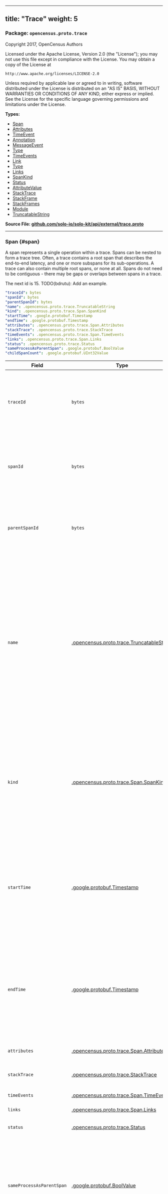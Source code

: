 
---
title: "Trace"
weight: 5
---

<!-- Code generated by solo-kit. DO NOT EDIT. -->


### Package: `opencensus.proto.trace`  
Copyright 2017, OpenCensus Authors

Licensed under the Apache License, Version 2.0 (the "License");
you may not use this file except in compliance with the License.
You may obtain a copy of the License at

    http://www.apache.org/licenses/LICENSE-2.0

Unless required by applicable law or agreed to in writing, software
distributed under the License is distributed on an "AS IS" BASIS,
WITHOUT WARRANTIES OR CONDITIONS OF ANY KIND, either express or implied.
See the License for the specific language governing permissions and
limitations under the License.


 
**Types:**


- [Span](#span)
- [Attributes](#attributes)
- [TimeEvent](#timeevent)
- [Annotation](#annotation-1)
- [MessageEvent](#messageevent)
- [Type](#type-14)
- [TimeEvents](#timeevents)
- [Link](#link)
- [Type](#type-15)
- [Links](#links)
- [SpanKind](#spankind)
- [Status](#status-4)
- [AttributeValue](#attributevalue)
- [StackTrace](#stacktrace)
- [StackFrame](#stackframe)
- [StackFrames](#stackframes)
- [Module](#module)
- [TruncatableString](#truncatablestring)
  



**Source File: [github.com/solo-io/solo-kit/api/external/trace.proto](https://github.com/solo-io/solo-kit/blob/main/api/external/trace.proto)**





---
### Span {#span}

 
A span represents a single operation within a trace. Spans can be
nested to form a trace tree. Often, a trace contains a root span
that describes the end-to-end latency, and one or more subspans for
its sub-operations. A trace can also contain multiple root spans,
or none at all. Spans do not need to be contiguous - there may be
gaps or overlaps between spans in a trace.

The next id is 15.
TODO(bdrutu): Add an example.

```yaml
"traceId": bytes
"spanId": bytes
"parentSpanId": bytes
"name": .opencensus.proto.trace.TruncatableString
"kind": .opencensus.proto.trace.Span.SpanKind
"startTime": .google.protobuf.Timestamp
"endTime": .google.protobuf.Timestamp
"attributes": .opencensus.proto.trace.Span.Attributes
"stackTrace": .opencensus.proto.trace.StackTrace
"timeEvents": .opencensus.proto.trace.Span.TimeEvents
"links": .opencensus.proto.trace.Span.Links
"status": .opencensus.proto.trace.Status
"sameProcessAsParentSpan": .google.protobuf.BoolValue
"childSpanCount": .google.protobuf.UInt32Value

```

| Field | Type | Description |
| ----- | ---- | ----------- | 
| `traceId` | `bytes` | A unique identifier for a trace. All spans from the same trace share the same `trace_id`. The ID is a 16-byte array. This field is required. |
| `spanId` | `bytes` | A unique identifier for a span within a trace, assigned when the span is created. The ID is an 8-byte array. This field is required. |
| `parentSpanId` | `bytes` | The `span_id` of this span's parent span. If this is a root span, then this field must be empty. The ID is an 8-byte array. |
| `name` | [.opencensus.proto.trace.TruncatableString](../trace.proto.sk/#truncatablestring) | A description of the span's operation. For example, the name can be a qualified method name or a file name and a line number where the operation is called. A best practice is to use the same display name at the same call point in an application. This makes it easier to correlate spans in different traces. This field is required. |
| `kind` | [.opencensus.proto.trace.Span.SpanKind](../trace.proto.sk/#spankind) | Distinguishes between spans generated in a particular context. For example, two spans with the same name may be distinguished using `CLIENT` and `SERVER` to identify queueing latency associated with the span. |
| `startTime` | [.google.protobuf.Timestamp](https://developers.google.com/protocol-buffers/docs/reference/csharp/class/google/protobuf/well-known-types/timestamp) | The start time of the span. On the client side, this is the time kept by the local machine where the span execution starts. On the server side, this is the time when the server's application handler starts running. |
| `endTime` | [.google.protobuf.Timestamp](https://developers.google.com/protocol-buffers/docs/reference/csharp/class/google/protobuf/well-known-types/timestamp) | The end time of the span. On the client side, this is the time kept by the local machine where the span execution ends. On the server side, this is the time when the server application handler stops running. |
| `attributes` | [.opencensus.proto.trace.Span.Attributes](../trace.proto.sk/#attributes) | A set of attributes on the span. |
| `stackTrace` | [.opencensus.proto.trace.StackTrace](../trace.proto.sk/#stacktrace) | A stack trace captured at the start of the span. |
| `timeEvents` | [.opencensus.proto.trace.Span.TimeEvents](../trace.proto.sk/#timeevents) | The included time events. |
| `links` | [.opencensus.proto.trace.Span.Links](../trace.proto.sk/#links) | The inclued links. |
| `status` | [.opencensus.proto.trace.Status](../trace.proto.sk/#status) | An optional final status for this span. |
| `sameProcessAsParentSpan` | [.google.protobuf.BoolValue](https://developers.google.com/protocol-buffers/docs/reference/csharp/class/google/protobuf/well-known-types/bool-value) | A highly recommended but not required flag that identifies when a trace crosses a process boundary. True when the parent_span belongs to the same process as the current span. |
| `childSpanCount` | [.google.protobuf.UInt32Value](https://developers.google.com/protocol-buffers/docs/reference/csharp/class/google/protobuf/well-known-types/u-int-32-value) | An optional number of child spans that were generated while this span was active. If set, allows an implementation to detect missing child spans. |




---
### Attributes {#attributes}

 
A set of attributes, each with a key and a value.

```yaml
"attributeMap": map<string, .opencensus.proto.trace.AttributeValue>
"droppedAttributesCount": int

```

| Field | Type | Description |
| ----- | ---- | ----------- | 
| `attributeMap` | `map<string, .opencensus.proto.trace.AttributeValue>` | The set of attributes. The value can be a string, an integer, or the Boolean values `true` and `false`. For example: "/instance_id": "my-instance" "/http/user_agent": "" "/http/server_latency": 300 "abc.com/myattribute": true. |
| `droppedAttributesCount` | `int` | The number of attributes that were discarded. Attributes can be discarded because their keys are too long or because there are too many attributes. If this value is 0, then no attributes were dropped. |




---
### TimeEvent {#timeevent}

 
A time-stamped annotation or message event in the Span.

```yaml
"time": .google.protobuf.Timestamp
"annotation": .opencensus.proto.trace.Span.TimeEvent.Annotation
"messageEvent": .opencensus.proto.trace.Span.TimeEvent.MessageEvent

```

| Field | Type | Description |
| ----- | ---- | ----------- | 
| `time` | [.google.protobuf.Timestamp](https://developers.google.com/protocol-buffers/docs/reference/csharp/class/google/protobuf/well-known-types/timestamp) | The time the event occurred. |
| `annotation` | [.opencensus.proto.trace.Span.TimeEvent.Annotation](../trace.proto.sk/#annotation) | A text annotation with a set of attributes. Only one of `annotation` or `messageEvent` can be set. |
| `messageEvent` | [.opencensus.proto.trace.Span.TimeEvent.MessageEvent](../trace.proto.sk/#messageevent) | An event describing a message sent/received between Spans. Only one of `messageEvent` or `annotation` can be set. |




---
### Annotation {#annotation-1}

 
A text annotation with a set of attributes.

```yaml
"description": .opencensus.proto.trace.TruncatableString
"attributes": .opencensus.proto.trace.Span.Attributes

```

| Field | Type | Description |
| ----- | ---- | ----------- | 
| `description` | [.opencensus.proto.trace.TruncatableString](../trace.proto.sk/#truncatablestring) | A user-supplied message describing the event. |
| `attributes` | [.opencensus.proto.trace.Span.Attributes](../trace.proto.sk/#attributes) | A set of attributes on the annotation. |




---
### MessageEvent {#messageevent}

 
An event describing a message sent/received between Spans.

```yaml
"type": .opencensus.proto.trace.Span.TimeEvent.MessageEvent.Type
"id": int
"uncompressedSize": int
"compressedSize": int

```

| Field | Type | Description |
| ----- | ---- | ----------- | 
| `type` | [.opencensus.proto.trace.Span.TimeEvent.MessageEvent.Type](../trace.proto.sk/#type) | The type of MessageEvent. Indicates whether the message was sent or received. |
| `id` | `int` | An identifier for the MessageEvent's message that can be used to match SENT and RECEIVED MessageEvents. For example, this field could represent a sequence ID for a streaming RPC. It is recommended to be unique within a Span. |
| `uncompressedSize` | `int` | The number of uncompressed bytes sent or received. |
| `compressedSize` | `int` | The number of compressed bytes sent or received. If zero, assumed to be the same size as uncompressed. |




---
### Type {#type-14}

 
Indicates whether the message was sent or received.

| Name | Description |
| ----- | ----------- | 
| `TYPE_UNSPECIFIED` | Unknown event type. |
| `SENT` | Indicates a sent message. |
| `RECEIVED` | Indicates a received message. |




---
### TimeEvents {#timeevents}

 
A collection of `TimeEvent`s. A `TimeEvent` is a time-stamped annotation
on the span, consisting of either user-supplied key-value pairs, or
details of a message sent/received between Spans.

```yaml
"timeEvent": []opencensus.proto.trace.Span.TimeEvent
"droppedAnnotationsCount": int
"droppedMessageEventsCount": int

```

| Field | Type | Description |
| ----- | ---- | ----------- | 
| `timeEvent` | [[]opencensus.proto.trace.Span.TimeEvent](../trace.proto.sk/#timeevent) | A collection of `TimeEvent`s. |
| `droppedAnnotationsCount` | `int` | The number of dropped annotations in all the included time events. If the value is 0, then no annotations were dropped. |
| `droppedMessageEventsCount` | `int` | The number of dropped message events in all the included time events. If the value is 0, then no message events were dropped. |




---
### Link {#link}

 
A pointer from the current span to another span in the same trace or in a
different trace. For example, this can be used in batching operations,
where a single batch handler processes multiple requests from different
traces or when the handler receives a request from a different project.

```yaml
"traceId": bytes
"spanId": bytes
"type": .opencensus.proto.trace.Span.Link.Type
"attributes": .opencensus.proto.trace.Span.Attributes

```

| Field | Type | Description |
| ----- | ---- | ----------- | 
| `traceId` | `bytes` | A unique identifier for a trace. All spans from the same trace share the same `trace_id`. The ID is a 16-byte array. |
| `spanId` | `bytes` | A unique identifier for a span within a trace, assigned when the span is created. The ID is an 8-byte array. |
| `type` | [.opencensus.proto.trace.Span.Link.Type](../trace.proto.sk/#type) | The relationship of the current span relative to the linked span. |
| `attributes` | [.opencensus.proto.trace.Span.Attributes](../trace.proto.sk/#attributes) | A set of attributes on the link. |




---
### Type {#type-15}

 
The relationship of the current span relative to the linked span: child,
parent, or unspecified.

| Name | Description |
| ----- | ----------- | 
| `TYPE_UNSPECIFIED` | The relationship of the two spans is unknown, or known but other than parent-child. |
| `CHILD_LINKED_SPAN` | The linked span is a child of the current span. |
| `PARENT_LINKED_SPAN` | The linked span is a parent of the current span. |




---
### Links {#links}

 
A collection of links, which are references from this span to a span
in the same or different trace.

```yaml
"link": []opencensus.proto.trace.Span.Link
"droppedLinksCount": int

```

| Field | Type | Description |
| ----- | ---- | ----------- | 
| `link` | [[]opencensus.proto.trace.Span.Link](../trace.proto.sk/#link) | A collection of links. |
| `droppedLinksCount` | `int` | The number of dropped links after the maximum size was enforced. If this value is 0, then no links were dropped. |




---
### SpanKind {#spankind}

 
Type of span. Can be used to specify additional relationships between spans
in addition to a parent/child relationship.

| Name | Description |
| ----- | ----------- | 
| `SPAN_KIND_UNSPECIFIED` | Unspecified. |
| `SERVER` | Indicates that the span covers server-side handling of an RPC or other remote network request. |
| `CLIENT` | Indicates that the span covers the client-side wrapper around an RPC or other remote request. |




---
### Status {#status-4}

 
The `Status` type defines a logical error model that is suitable for different
programming environments, including REST APIs and RPC APIs. This proto's fields
are a subset of those of
[google.rpc.Status](https://github.com/googleapis/googleapis/blob/master/google/rpc/status.proto),
which is used by [gRPC](https://github.com/grpc).

```yaml
"code": int
"message": string

```

| Field | Type | Description |
| ----- | ---- | ----------- | 
| `code` | `int` | The status code. |
| `message` | `string` | A developer-facing error message, which should be in English. |




---
### AttributeValue {#attributevalue}

 
The value of an Attribute.

```yaml
"stringValue": .opencensus.proto.trace.TruncatableString
"intValue": int
"boolValue": bool

```

| Field | Type | Description |
| ----- | ---- | ----------- | 
| `stringValue` | [.opencensus.proto.trace.TruncatableString](../trace.proto.sk/#truncatablestring) | A string up to 256 bytes long. Only one of `stringValue`, `intValue`, or `boolValue` can be set. |
| `intValue` | `int` | A 64-bit signed integer. Only one of `intValue`, `stringValue`, or `boolValue` can be set. |
| `boolValue` | `bool` | A Boolean value represented by `true` or `false`. Only one of `boolValue`, `stringValue`, or `intValue` can be set. |




---
### StackTrace {#stacktrace}

 
The call stack which originated this span.

```yaml
"stackFrames": .opencensus.proto.trace.StackTrace.StackFrames
"stackTraceHashId": int

```

| Field | Type | Description |
| ----- | ---- | ----------- | 
| `stackFrames` | [.opencensus.proto.trace.StackTrace.StackFrames](../trace.proto.sk/#stackframes) | Stack frames in this stack trace. |
| `stackTraceHashId` | `int` | The hash ID is used to conserve network bandwidth for duplicate stack traces within a single trace. Often multiple spans will have identical stack traces. The first occurrence of a stack trace should contain both `stack_frames` and a value in `stack_trace_hash_id`. Subsequent spans within the same request can refer to that stack trace by setting only `stack_trace_hash_id`. TODO: describe how to deal with the case where stack_trace_hash_id is zero because it was not set. |




---
### StackFrame {#stackframe}

 
A single stack frame in a stack trace.

```yaml
"functionName": .opencensus.proto.trace.TruncatableString
"originalFunctionName": .opencensus.proto.trace.TruncatableString
"fileName": .opencensus.proto.trace.TruncatableString
"lineNumber": int
"columnNumber": int
"loadModule": .opencensus.proto.trace.Module
"sourceVersion": .opencensus.proto.trace.TruncatableString

```

| Field | Type | Description |
| ----- | ---- | ----------- | 
| `functionName` | [.opencensus.proto.trace.TruncatableString](../trace.proto.sk/#truncatablestring) | The fully-qualified name that uniquely identifies the function or method that is active in this frame. |
| `originalFunctionName` | [.opencensus.proto.trace.TruncatableString](../trace.proto.sk/#truncatablestring) | An un-mangled function name, if `function_name` is [mangled](http://www.avabodh.com/cxxin/namemangling.html). The name can be fully qualified. |
| `fileName` | [.opencensus.proto.trace.TruncatableString](../trace.proto.sk/#truncatablestring) | The name of the source file where the function call appears. |
| `lineNumber` | `int` | The line number in `file_name` where the function call appears. |
| `columnNumber` | `int` | The column number where the function call appears, if available. This is important in JavaScript because of its anonymous functions. |
| `loadModule` | [.opencensus.proto.trace.Module](../trace.proto.sk/#module) | The binary module from where the code was loaded. |
| `sourceVersion` | [.opencensus.proto.trace.TruncatableString](../trace.proto.sk/#truncatablestring) | The version of the deployed source code. |




---
### StackFrames {#stackframes}

 
A collection of stack frames, which can be truncated.

```yaml
"frame": []opencensus.proto.trace.StackTrace.StackFrame
"droppedFramesCount": int

```

| Field | Type | Description |
| ----- | ---- | ----------- | 
| `frame` | [[]opencensus.proto.trace.StackTrace.StackFrame](../trace.proto.sk/#stackframe) | Stack frames in this call stack. |
| `droppedFramesCount` | `int` | The number of stack frames that were dropped because there were too many stack frames. If this value is 0, then no stack frames were dropped. |




---
### Module {#module}

 
A description of a binary module.

```yaml
"module": .opencensus.proto.trace.TruncatableString
"buildId": .opencensus.proto.trace.TruncatableString

```

| Field | Type | Description |
| ----- | ---- | ----------- | 
| `module` | [.opencensus.proto.trace.TruncatableString](../trace.proto.sk/#truncatablestring) | TODO: document the meaning of this field. For example: main binary, kernel modules, and dynamic libraries such as libc.so, sharedlib.so. |
| `buildId` | [.opencensus.proto.trace.TruncatableString](../trace.proto.sk/#truncatablestring) | A unique identifier for the module, usually a hash of its contents. |




---
### TruncatableString {#truncatablestring}

 
A string that might be shortened to a specified length.

```yaml
"value": string
"truncatedByteCount": int

```

| Field | Type | Description |
| ----- | ---- | ----------- | 
| `value` | `string` | The shortened string. For example, if the original string was 500 bytes long and the limit of the string was 128 bytes, then this value contains the first 128 bytes of the 500-byte string. Note that truncation always happens on a character boundary, to ensure that a truncated string is still valid UTF-8. Because it may contain multi-byte characters, the size of the truncated string may be less than the truncation limit. |
| `truncatedByteCount` | `int` | The number of bytes removed from the original string. If this value is 0, then the string was not shortened. |





<!-- Start of HubSpot Embed Code -->
<script type="text/javascript" id="hs-script-loader" async defer src="//js.hs-scripts.com/5130874.js"></script>
<!-- End of HubSpot Embed Code -->
